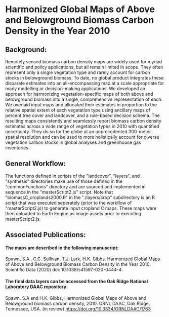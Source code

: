 # Harmonized Global Maps of Above and Belowground Biomass Carbon Density in the Year 2010

## Background:
Remotely sensed biomass carbon density maps are widely used for myriad scientific and policy applications, but all remain limited in scope. They often represent only a single vegetation type and rarely account for carbon stocks in belowground biomass. To date, no global product integrates these disparate estimates into an all-encompassing map at a scale appropriate for many modelling or decision-making applications. We developed an approach for harmonizing vegetation-specific maps of both above and belowground biomass into a single, comprehensive representation of each. We overlaid input maps and allocated their estimates in proportion to the relative spatial extent of each vegetation type using ancillary maps of percent tree cover and landcover, and a rule-based decision schema. The resulting maps consistently and seamlessly report biomass carbon density estimates across a wide range of vegetation types in 2010 with quantified uncertainty. They do so for the globe at an unprecedented 300-meter spatial resolution and can be used to more holistically account for diverse vegetation carbon stocks in global analyses and greenhouse gas inventories.

## General Workflow:
The functions defined in scripts of the "landcover", "layers", and "synthesis" directories make use of those defined in the "commonFunctions" directory and are sourced and implemented in sequence in the "masterScript2.js" script. Note that "biomassC_croplands2000.R" in the "./layers/crop" subdirectory is an R script that was executed seperately (prior to the workflow of "masterScript2.js) to generate input cropland C maps. These maps were then uploaded to Earth Engine as image assets prior to executing masterScript2.js.

## Associated Publications:
#### The maps are described in the following manuscript:
Spawn, S.A., C.C. Sullivan, T.J. Lark, H.K. Gibbs. Harmonized Global Maps of Above and Belowground Biomass Carbon Density in the Year 2010. Scientific Data (2020) doi: 10.1038/s41597-020-0444-4.

#### The final data layers can be accessed from the Oak Ridge National Laboratory DAAC repository: 
Spawn, S.A and H.K. Gibbs, Harmonized Global Maps of Above and Belowground biomass carbon density, 2010. ORNL DAAC, Oak Ridge, Tennessee, USA. (in review) https://doi.org/10.3334/ORNLDAAC/1763
